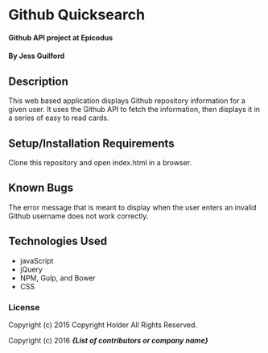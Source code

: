 # Github Quicksearch

#### Github API project at Epicodus

#### By Jess Guilford

## Description

This web based application displays Github repository information for a given user. It uses the Github API to fetch the information, then displays it in a series of easy to read cards.

## Setup/Installation Requirements

Clone this repository and open index.html in a browser.

## Known Bugs

The error message that is meant to display when the user enters an invalid Github username does not work correctly.

## Technologies Used

- javaScript
- jQuery
- NPM, Gulp, and Bower
- CSS

### License

Copyright (c) 2015 Copyright Holder All Rights Reserved.

Copyright (c) 2016 **_{List of contributors or company name}_**
